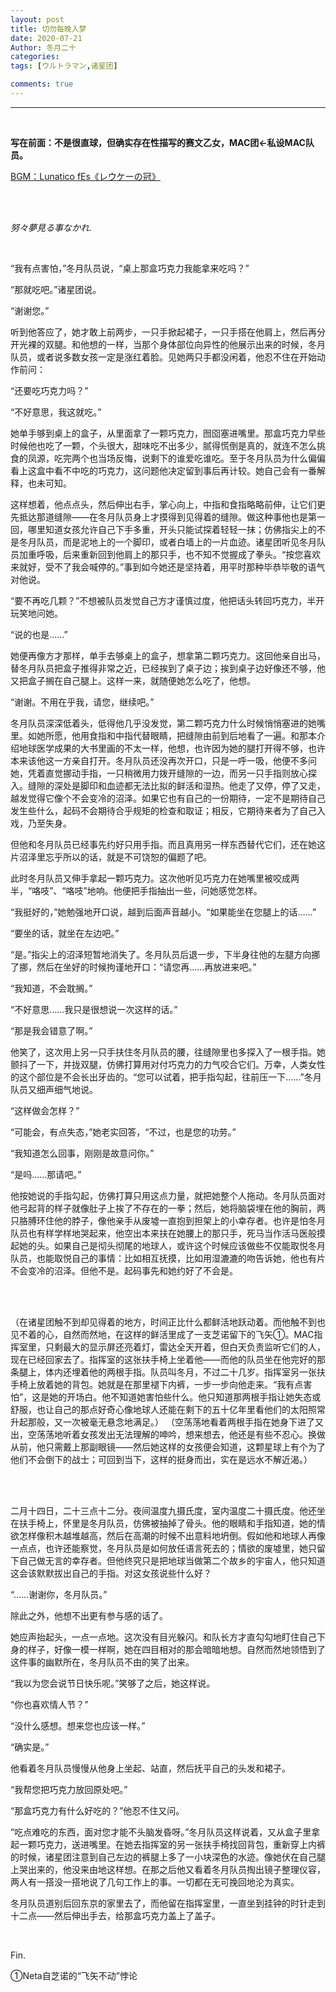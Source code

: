 ```yaml
---
layout: post
title: 切勿每晚入梦
date: 2020-07-21
Author: 冬月二十
categories: 
tags: [ウルトラマン,诸星团]

comments: true
--- 
```


***

<br>

**写在前面：不是很直球，但确实存在性描写的赛文乙女，MAC团←私设MAC队员。**

[BGM：Lunatico fEs《レウケーの冠》](https://music.163.com/#/song?id=775218)

<br>

<br>

*努々夢見る事なかれ.*

<br>

  “我有点害怕，”冬月队员说，“桌上那盒巧克力我能拿来吃吗？”
  
  “那就吃吧。”诸星团说。
  
  “谢谢您。”
  
  听到他答应了，她才敢上前两步，一只手掀起裙子，一只手搭在他肩上，然后再分开光裸的双腿。和他想的一样，当那个身体部位向异性的他展示出来的时候，冬月队员，或者说多数女孩一定是涨红着脸。见她两只手都没闲着，他忍不住在开始动作前问：
  
  “还要吃巧克力吗？”
  
  “不好意思，我这就吃。”
  
  她单手够到桌上的盒子，从里面拿了一颗巧克力，囫囵塞进嘴里。那盒巧克力早些时候他也吃了一颗，个头很大，甜味吃不出多少，腻得慌倒是真的，就连不怎么挑食的凤源，吃完两个也当场反悔，说剩下的谁爱吃谁吃。至于冬月队员为什么偏偏看上这盒中看不中吃的巧克力，这问题他决定留到事后再计较。她自己会有一番解释，也未可知。
  
  这样想着，他点点头，然后伸出右手，掌心向上，中指和食指略略前伸，让它们更先抵达那道缝隙——在冬月队员身上才摸得到见得着的缝隙。做这种事他也是第一回，哪里知道女孩允许自己下手多重，开头只能试探着轻轻一抹；仿佛指尖上的不是冬月队员，而是泥地上的一个脚印，或者白墙上的一片血迹。诸星团听见冬月队员加重呼吸，后来重新回到他肩上的那只手，也不知不觉握成了拳头。“按您喜欢来就好，受不了我会喊停的。”事到如今她还是坚持着，用平时那种毕恭毕敬的语气对他说。
  
  “要不再吃几颗？”不想被队员发觉自己方才谨慎过度，他把话头转回巧克力，半开玩笑地问她。
  
  “说的也是……”
  
  她便再像方才那样，单手去够桌上的盒子，想拿第二颗巧克力。这回他亲自出马，替冬月队员把盒子推得非常之近，已经挨到了桌子边；挨到桌子边好像还不够，他又把盒子搁在自己腿上。这样一来，就随便她怎么吃了，他想。
  
  “谢谢。不用在乎我，请您，继续吧。”
  
  冬月队员深深低着头，低得他几乎没发觉，第二颗巧克力什么时候悄悄塞进的她嘴里。如她所愿，他用食指和中指代替眼睛，把缝隙由前到后地看了一遍。和那本介绍地球医学成果的大书里画的不太一样，他想，也许因为她的腿打开得不够，也许本来该他这一方亲自打开。冬月队员还没再次开口，只是一呼一吸，他便不多问她，凭着直觉挪动手指，一只稍微用力拨开缝隙的一边，而另一只手指则放心探入。缝隙的深处是脚印和血迹都无法比拟的鲜活和湿热。他走了又停，停了又走，越发觉得它像个不会变冷的沼泽。如果它也有自己的一份期待，一定不是期待自己发生些什么，起码不会期待合乎规矩的检查和取证；相反，它期待来者为了自己入戏，乃至失身。
  
  但他和冬月队员已经事先约好只用手指。而且真用另一样东西替代它们，还在她这片沼泽里忘乎所以的话，就是不可饶恕的偏题了吧。
  
  此时冬月队员又伸手拿起一颗巧克力。这次他听见巧克力在她嘴里被咬成两半，“咯吱”、“咯吱”地响。他便把手指抽出一些，问她感觉怎样。
  
  “我挺好的，”她勉强地开口说，越到后面声音越小。“如果能坐在您腿上的话……”
  
  “要坐的话，就坐在左边吧。”
  
  “是。”指尖上的沼泽短暂地消失了。冬月队员后退一步，下半身往他的左腿方向挪了挪，然后在坐好的时候拘谨地开口：“请您再……再放进来吧。”
  
  “我知道，不会耽搁。”
  
  “不好意思……我只是很想说一次这样的话。”
  
  “那是我会错意了啊。”
  
  他笑了，这次用上另一只手扶住冬月队员的腰，往缝隙里也多探入了一根手指。她颤抖了一下，并拢双腿，仿佛打算用对付巧克力的力气咬合它们。万幸，人类女性的这个部位是不会长出牙齿的。“您可以试着，把手指勾起，往前压一下……”冬月队员又细声细气地说。
  
  “这样做会怎样？”
  
  “可能会，有点失态，”她老实回答，“不过，也是您的功劳。”
  
  “我知道怎么回事，刚刚是故意问你。”
  
  “是吗……那请吧。”
  
  他按她说的手指勾起，仿佛打算只用这点力量，就把她整个人拖动。冬月队员面对他弓起背的样子就像肚子上挨了不存在的一拳；然后，她将脑袋埋在他的胸前，两只胳膊环住他的脖子，像他亲手从废墟一直抱到担架上的小幸存者。也许是怕冬月队员也有样学样地哭起来，他空出本来扶在她腰上的那只手，死马当作活马医般摸起她的头。如果自己是彻头彻尾的地球人，或许这个时候应该做些不仅能取悦冬月队员，也能取悦自己的事情：比如相互抚摸，比如用湿漉漉的吻告诉她，他也有片不会变冷的沼泽。但他不是。起码事先和她约好了不会是。

<br>

<br>

  （在诸星团触不到却见得着的地方，时间正比什么都鲜活地跃动着。而他触不到也见不着的心，自然而然地，在这样的鲜活里成了一支芝诺留下的飞矢①。MAC指挥室里，只剩最大的显示屏还亮着灯，雷达全天开着，但白天负责监听它们的人，现在已经回家去了。指挥室的这张扶手椅上坐着他——而他的队员坐在他完好的那条腿上，体内还埋着他的两根手指。队员叫冬月，不过二十几岁。指挥室另一张扶手椅上放着她的背包。她就是在那里褪下内裤，一步一步向他走来。“我有点害怕”，这是她的开场白。他不知道她害怕些什么。他只知道那两根手指让她失态或舒服，也让自己的那点好奇心像地球人还能在剩下的五十亿年里看他们的太阳照常升起那般，又一次被毫无悬念地满足。）
  （空荡荡地看着两根手指在她身下进了又出，空荡荡地听着女孩发出无法理解的呻吟，想来想去，他还是有些不忍心。换做从前，他只需戴上那副眼镜——然后她这样的女孩便会知道，这颗星球上有个为了他们不会倒下的战士；可回到当下，这样的挺身而出，实在是远水不解近渴。）

<br>

<br>

  二月十四日，二十三点十二分。夜间温度九摄氏度，室内温度二十摄氏度。他还坐在扶手椅上，怀里是冬月队员，仿佛被抽掉了骨头。他的眼睛和手指知道，她的情欲怎样像积木越堆越高，然后在高潮的时候不出意料地坍倒。假如他和地球人再像一点点，也许还能察觉，冬月队员是如何放任语言死去的；情欲的废墟里，她只留下自己做无言的幸存者。但他终究只是把地球当做第二个故乡的宇宙人，他只知道这会该默默拔出自己的手指。对这女孩说些什么好？
  
  “……谢谢你，冬月队员。”
  
  除此之外，他想不出更有参与感的话了。
  
  她应声抬起头，一点一点地。这次没有目光躲闪。和队长方才直勾勾地盯住自己下身的样子，好像一模一样啊，她在四目相对的那会暗暗地想。自然而然地领悟到了这件事的幽默所在，冬月队员不由的笑了出来。
  
  “我以为您会说节日快乐呢。”笑够了之后，她这样说。
  
  “你也喜欢情人节？”
  
  “没什么感想。想来您也应该一样。”
  
  “确实是。”
  
  他看着冬月队员慢慢从他身上坐起、站直，然后抚平自己的头发和裙子。
  
  “我帮您把巧克力放回原处吧。”
  
  “那盒巧克力有什么好吃的？”他忍不住又问。
  
  “吃点难吃的东西，面对您才能不头脑发昏呀。”冬月队员这样说着，又从盒子里拿起一颗巧克力，送进嘴里。在她去指挥室的另一张扶手椅找回背包，重新穿上内裤的时候，诸星团注意到自己左边的裤腿上多了一小块深色的水迹。像她伏在自己腿上哭出来的，他没来由地这样想。在那之后他又看着冬月队员掏出镜子整理仪容，两人有一搭没一搭地说了几句工作上的事。一切都在无可挽回地沦为真实。
  
  冬月队员道别后回东京的家里去了，而他留在指挥室里，一直坐到挂钟的时针走到十二点——然后伸出手去，给那盒巧克力盖上了盖子。

<br>

Fin.

①Neta自芝诺的“飞矢不动”悖论
